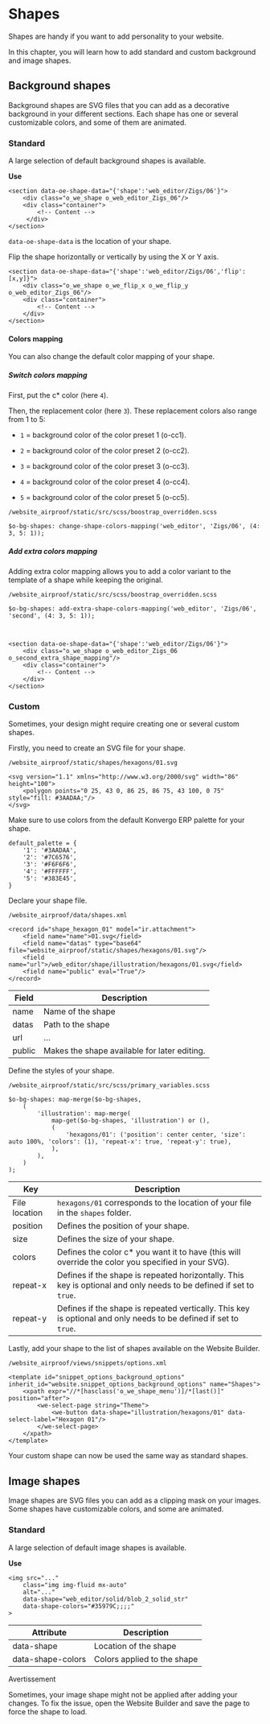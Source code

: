 # Shapes

Shapes are handy if you want to add personality to your website.

In this chapter, you will learn how to add standard and custom background and
image shapes.

## Background shapes

Background shapes are SVG files that you can add as a decorative background in
your different sections. Each shape has one or several customizable colors,
and some of them are animated.

### Standard

A large selection of default background shapes is available.

**Use**

    
    
    <section data-oe-shape-data="{'shape':'web_editor/Zigs/06'}">
        <div class="o_we_shape o_web_editor_Zigs_06"/>
        <div class="container">
            <!-- Content -->
         </div>
    </section>
    

`data-oe-shape-data` is the location of your shape.

Flip the shape horizontally or vertically by using the X or Y axis.

    
    
    <section data-oe-shape-data="{'shape':'web_editor/Zigs/06','flip':[x,y]}">
        <div class="o_we_shape o_we_flip_x o_we_flip_y o_web_editor_Zigs_06"/>
        <div class="container">
            <!-- Content -->
        </div>
    </section>
    

#### Colors mapping

You can also change the default color mapping of your shape.

##### Switch colors mapping

First, put the c* color (here `4`).

Then, the replacement color (here `3`). These replacement colors also range
from 1 to 5:

  * `1` = background color of the color preset 1 (o-cc1).

  * `2` = background color of the color preset 2 (o-cc2).

  * `3` = background color of the color preset 3 (o-cc3).

  * `4` = background color of the color preset 4 (o-cc4).

  * `5` = background color of the color preset 5 (o-cc5).

`/website_airproof/static/src/scss/boostrap_overridden.scss`

    
    
    $o-bg-shapes: change-shape-colors-mapping('web_editor', 'Zigs/06', (4: 3, 5: 1));
    

##### Add extra colors mapping

Adding extra color mapping allows you to add a color variant to the template
of a shape while keeping the original.

`/website_airproof/static/src/scss/boostrap_overridden.scss`

    
    
    $o-bg-shapes: add-extra-shape-colors-mapping('web_editor', 'Zigs/06', 'second', (4: 3, 5: 1));
    
    
    
    <section data-oe-shape-data="{'shape':'web_editor/Zigs/06'}">
        <div class="o_we_shape o_web_editor_Zigs_06 o_second_extra_shape_mapping"/>
        <div class="container">
            <!-- Content -->
        </div>
    </section>
    

### Custom

Sometimes, your design might require creating one or several custom shapes.

Firstly, you need to create an SVG file for your shape.

`/website_airproof/static/shapes/hexagons/01.svg`

    
    
    <svg version="1.1" xmlns="http://www.w3.org/2000/svg" width="86" height="100">
        <polygon points="0 25, 43 0, 86 25, 86 75, 43 100, 0 75" style="fill: #3AADAA;"/>
    </svg>
    

Make sure to use colors from the default Konvergo ERP palette for your shape.

    
    
    default_palette = {
        '1': '#3AADAA',
        '2': '#7C6576',
        '3': '#F6F6F6',
        '4': '#FFFFFF',
        '5': '#383E45',
    }
    

Declare your shape file.

`/website_airproof/data/shapes.xml`

    
    
    <record id="shape_hexagon_01" model="ir.attachment">
        <field name="name">01.svg</field>
        <field name="datas" type="base64" file="website_airproof/static/shapes/hexagons/01.svg"/>
        <field name="url">/web_editor/shape/illustration/hexagons/01.svg</field>
        <field name="public" eval="True"/>
    </record>
    

Field | Description  
---|---  
name | Name of the shape  
datas | Path to the shape  
url | …  
public | Makes the shape available for later editing.  
  
Define the styles of your shape.

`/website_airproof/static/src/scss/primary_variables.scss`

    
    
    $o-bg-shapes: map-merge($o-bg-shapes,
        (
            'illustration': map-merge(
                map-get($o-bg-shapes, 'illustration') or (),
                (
                    'hexagons/01': ('position': center center, 'size': auto 100%, 'colors': (1), 'repeat-x': true, 'repeat-y': true),
                ),
            ),
        )
    );
    

Key | Description  
---|---  
File location | `hexagons/01` corresponds to the location of your file in the `shapes` folder.  
position | Defines the position of your shape.  
size | Defines the size of your shape.  
colors | Defines the color c* you want it to have (this will override the color you specified in your SVG).  
repeat-x | Defines if the shape is repeated horizontally. This key is optional and only needs to be defined if set to `true`.  
repeat-y | Defines if the shape is repeated vertically. This key is optional and only needs to be defined if set to `true`.  
  
Lastly, add your shape to the list of shapes available on the Website Builder.

`/website_airproof/views/snippets/options.xml`

    
    
    <template id="snippet_options_background_options" inherit_id="website.snippet_options_background_options" name="Shapes">
        <xpath expr="//*[hasclass('o_we_shape_menu')]/*[last()]" position="after">
            <we-select-page string="Theme">
                <we-button data-shape="illustration/hexagons/01" data-select-label="Hexagon 01"/>
            </we-select-page>
        </xpath>
    </template>
    

Your custom shape can now be used the same way as standard shapes.

## Image shapes

Image shapes are SVG files you can add as a clipping mask on your images. Some
shapes have customizable colors, and some are animated.

### Standard

A large selection of default image shapes is available.

**Use**

    
    
    <img src="..."
        class="img img-fluid mx-auto"
        alt="..."
        data-shape="web_editor/solid/blob_2_solid_str"
        data-shape-colors="#35979C;;;;"
    >
    

Attribute | Description  
---|---  
data-shape | Location of the shape  
data-shape-colors | Colors applied to the shape  
<div class="alert alert-warning">
<p class="alert-title">
Avertissement</p><p>Sometimes, your image shape might not be applied after adding your changes. To fix the issue,
open the Website Builder and save the page to force the shape to load.</p>
</div>


